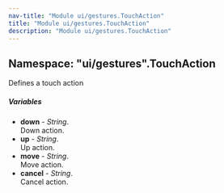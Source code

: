 ```yaml
---
nav-title: "Module ui/gestures.TouchAction"
title: "Module ui/gestures.TouchAction"
description: "Module ui/gestures.TouchAction"
---
```

## Namespace: "ui/gestures".TouchAction
Defines a touch action

##### Variables
 - **down** - _String_.    
  Down action.
 - **up** - _String_.    
  Up action.
 - **move** - _String_.    
  Move action.
 - **cancel** - _String_.    
  Cancel action.